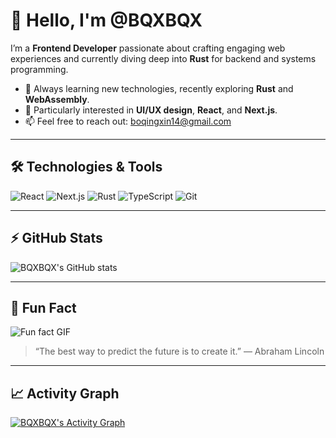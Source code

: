 # 👋 Hello, I'm @BQXBQX

I’m a **Frontend Developer** passionate about crafting engaging web experiences and currently diving deep into **Rust** for backend and systems programming.

- 🌱 Always learning new technologies, recently exploring **Rust** and **WebAssembly**.
- 👀 Particularly interested in **UI/UX design**, **React**, and **Next.js**.
- 📫 Feel free to reach out: boqingxin14@gmail.com

---

## 🛠️ Technologies & Tools

![React](https://img.shields.io/badge/React-20232A?style=for-the-badge&logo=react&logoColor=61DAFB)
![Next.js](https://img.shields.io/badge/Next.js-000000?style=for-the-badge&logo=nextdotjs&logoColor=white)
![Rust](https://img.shields.io/badge/Rust-000000?style=for-the-badge&logo=rust&logoColor=white)
![TypeScript](https://img.shields.io/badge/TypeScript-007ACC?style=for-the-badge&logo=typescript&logoColor=white)
![Git](https://img.shields.io/badge/Git-F05032?style=for-the-badge&logo=git&logoColor=white)

---

## ⚡ GitHub Stats

![BQXBQX's GitHub stats](https://github-readme-stats.vercel.app/api?username=bqxbqx&show_icons=true&theme=radical)

---

## 🎯 Fun Fact

![Fun fact GIF](https://media.giphy.com/media/xT9IgzoKnwFNmISR8I/giphy.gif)

> “The best way to predict the future is to create it.” — Abraham Lincoln

---

## 📈 Activity Graph

[![BQXBQX's Activity Graph](https://github-readme-activity-graph.vercel.app/graph?username=bqxbqx&theme=react-dark)](https://github.com/ashutosh00710/github-readme-activity-graph)

<!---
BQXBQX/BQXBQX is a ✨ special ✨ repository because its `README.md` (this file) appears on your GitHub profile.
You can click the Preview link to take a look at your changes.
--->
